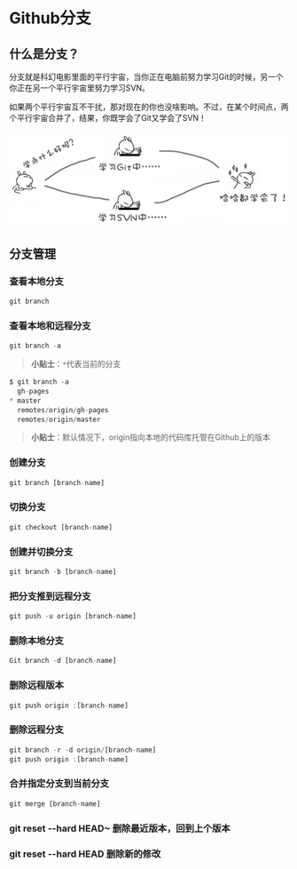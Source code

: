 # Github分支
<!-- toc -->
## 什么是分支？

分支就是科幻电影里面的平行宇宙，当你正在电脑前努力学习Git的时候，另一个你正在另一个平行宇宙里努力学习SVN。

如果两个平行宇宙互不干扰，那对现在的你也没啥影响。不过，在某个时间点，两个平行宇宙合并了，结果，你既学会了Git又学会了SVN！

![分支示例图片](../images/0.png)

## 分支管理

### 查看本地分支

```js
git branch  
```

### 查看本地和远程分支

```js
git branch -a  
```

> **小贴士**：`*`代表当前的分支

```js
$ git branch -a
  gh-pages
* master
  remotes/origin/gh-pages
  remotes/origin/master
```

> **小贴士**：默认情况下，origin指向本地的代码库托管在Github上的版本

### 创建分支

```js
git branch [branch-name]
```

### 切换分支

```js
git checkout [branch-name]
```

### 创建并切换分支

```js
git branch -b [branch-name]
```

### 把分支推到远程分支

```js
git push -u origin [branch-name]  
```

### 删除本地分支

```js
Git branch -d [branch-name]
```

### 删除远程版本

```js
git push origin :[branch-name]
```

### 删除远程分支  

```js
git branch -r -d origin/[branch-name]
git push origin :[branch-name]
```

### 合并指定分支到当前分支

```js
git merge [branch-name]
```

### git reset --hard HEAD~ 删除最近版本，回到上个版本

### git reset --hard HEAD 删除新的修改
